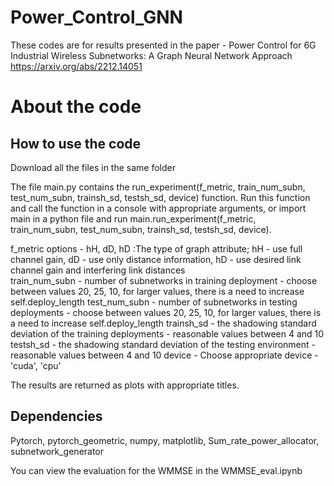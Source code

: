 # Power_Control_GNN
These codes are for results presented in the paper - Power Control for 6G Industrial Wireless Subnetworks: A Graph Neural Network Approach
https://arxiv.org/abs/2212.14051

# About the code
## How to use the code
Download all the files in the same folder

The file main.py contains the run_experiment(f_metric, train_num_subn, test_num_subn, trainsh_sd, testsh_sd, device) function. Run this function and call the function in a console with appropriate arguments, or import main in a python file and run main.run_experiment(f_metric, train_num_subn, test_num_subn, trainsh_sd, testsh_sd, device).

f_metric options - hH, dD, hD :The type of graph attribute; hH - use full channel gain, dD - use only distance information, hD - use desired link channel gain and  interfering link distances  
train_num_subn - number of subnetworks in training deployment - choose between values 20, 25, 10, for larger values, there is a need to increase self.deploy_length
test_num_subn  - number of subnetworks in testing deployments - choose between values 20, 25, 10, for larger values, there is a need to increase self.deploy_length
trainsh_sd - the shadowing standard deviation of the training deployments - reasonable values between 4 and 10
testsh_sd - the shadowing standard deviation of the testing environment - reasonable values between 4 and 10
device - Choose appropriate device - 'cuda', 'cpu'

The results are returned as plots with appropriate titles.

## Dependencies
Pytorch, pytorch_geometric, numpy, matplotlib, Sum_rate_power_allocator, subnetwork_generator

You can view the evaluation for the WMMSE in the WMMSE_eval.ipynb
